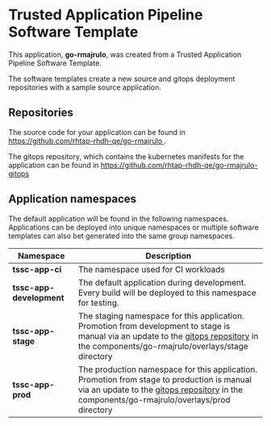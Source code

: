 # Trusted Application Pipeline Software Template

This application, **go-rmajrulo**, was created from a Trusted Application Pipeline Software Template.

The software templates create a new source and gitops deployment repositories with a sample source application. 

## Repositories

The source code for your application can be found in [https://github.com/rhtap-rhdh-qe/go-rmajrulo ](https://github.com/rhtap-rhdh-qe/go-rmajrulo ).
 
The gitops repository, which contains the kubernetes manifests for the application can be found in 
[https://github.com/rhtap-rhdh-qe/go-rmajrulo-gitops ](https://github.com/rhtap-rhdh-qe/go-rmajrulo-gitops ) 

## Application namespaces 

The default application will be found in the following namespaces. Applications can be deployed into unique namespaces or multiple software templates can also bet generated into the same group namespaces.  

|  Namespace   |  Description   |  
| -------- | -------- |
| **tssc-app-ci** | The namespace used for CI workloads |
| **tssc-app-development** | The default application during development. Every build will be deployed to this namespace for testing. |
| **tssc-app-stage** | The staging namespace for this application. Promotion from development to stage is manual via an update to the [gitops repository](https://github.com/rhtap-rhdh-qe/go-rmajrulo-gitops ) in the components/go-rmajrulo/overlays/stage directory |
| **tssc-app-prod** | The production namespace for this application. Promotion from stage to production is manual via an update to the [gitops repository](https://github.com/rhtap-rhdh-qe/go-rmajrulo-gitops ) in the components/go-rmajrulo/overlays/prod directory |